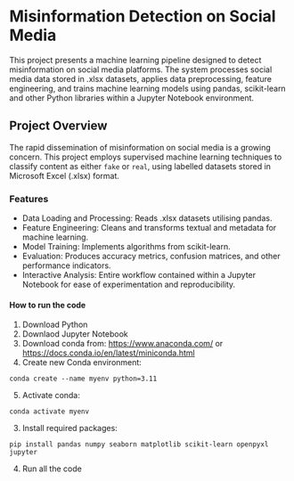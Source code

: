 # Misinformation Detection on Social Media

This project presents a machine learning pipeline designed to detect misinformation on social media platforms. 
The system processes social media data stored in .xlsx datasets, applies data preprocessing, feature 
engineering, and trains machine learning models using pandas, scikit-learn and other Python libraries within 
a Jupyter Notebook environment.


## Project Overview

The rapid dissemination of misinformation on social media is a growing concern. This project employs supervised 
machine learning techniques to classify content as either `fake` or `real`, using labelled datasets 
stored in Microsoft Excel (.xlsx) format.


### Features
- Data Loading and Processing: Reads .xlsx datasets utilising pandas.
- Feature Engineering: Cleans and transforms textual and metadata for machine learning.
- Model Training: Implements algorithms from scikit-learn.
- Evaluation: Produces accuracy metrics, confusion matrices, and other performance indicators.
- Interactive Analysis: Entire workflow contained within a Jupyter Notebook for ease of experimentation and
reproducibility.

#### How to run the code
1. Download Python
2. Downlaod Jupyter Notebook
3. Download conda from: https://www.anaconda.com/ or https://docs.conda.io/en/latest/miniconda.html
4. Create new Conda environment:
```
conda create --name myenv python=3.11
```
5. Activate conda:
```
conda activate myenv
```
3. Install required packages: 
```
pip install pandas numpy seaborn matplotlib scikit-learn openpyxl jupyter
```
4. Run all the code 
